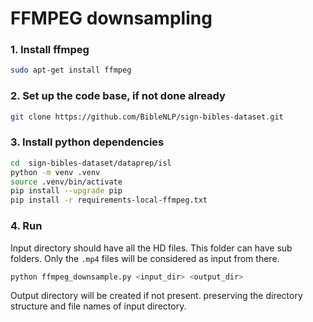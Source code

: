 # FFMPEG downsampling

### 1. Install ffmpeg

```bash
sudo apt-get install ffmpeg
```
### 2. Set up the code base, if not done already
```bash
git clone https://github.com/BibleNLP/sign-bibles-dataset.git
```
### 3. Install python dependencies
```bash
cd  sign-bibles-dataset/dataprep/isl
python -m venv .venv
source .venv/bin/activate
pip install --upgrade pip
pip install -r requirements-local-ffmpeg.txt
```

### 4. Run
Input directory should have all the HD files. This folder can have sub folders. Only the `.mp4` files will be considered as input from there.

```bash
python ffmpeg_downsample.py <input_dir> <output_dir>
```
Output directory will be created if not present. preserving the directory structure and file names of input directory.
